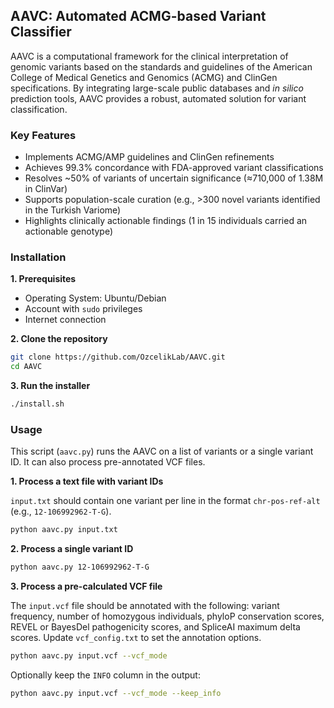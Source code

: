 ## AAVC: Automated ACMG-based Variant Classifier
AAVC is a computational framework for the clinical interpretation of genomic variants based on the standards and guidelines of the American College of Medical Genetics and Genomics (ACMG) and ClinGen specifications. By integrating large-scale public databases and _in silico_ prediction tools, AAVC provides a robust, automated solution for variant classification.

### Key Features
- Implements ACMG/AMP guidelines and ClinGen refinements
- Achieves 99.3% concordance with FDA-approved variant classifications
- Resolves ~50% of variants of uncertain significance (≈710,000 of 1.38M in ClinVar)
- Supports population-scale curation (e.g., >300 novel variants identified in the Turkish Variome)
- Highlights clinically actionable findings (1 in 15 individuals carried an actionable genotype)

### Installation

**1. Prerequisites**

- Operating System: Ubuntu/Debian
- Account with `sudo` privileges
- Internet connection

**2. Clone the repository**

```bash
git clone https://github.com/OzcelikLab/AAVC.git
cd AAVC
```

**3. Run the installer**

```bash
./install.sh
```

### Usage

This script (`aavc.py`) runs the AAVC on a list of variants or a single variant ID. It can also process pre-annotated VCF files.

**1. Process a text file with variant IDs**

`input.txt` should contain one variant per line in the format `chr-pos-ref-alt` (e.g., `12-106992962-T-G`).

```bash
python aavc.py input.txt
```

**2. Process a single variant ID**

```bash
python aavc.py 12-106992962-T-G
```

**3. Process a pre-calculated VCF file**

The `input.vcf` file should be annotated with the following: variant frequency, number of homozygous individuals, phyloP conservation scores, REVEL or BayesDel pathogenicity scores, and SpliceAI maximum delta scores. Update `vcf_config.txt` to set the annotation options.

```bash
python aavc.py input.vcf --vcf_mode
```

Optionally keep the `INFO` column in the output:

```bash
python aavc.py input.vcf --vcf_mode --keep_info
```

